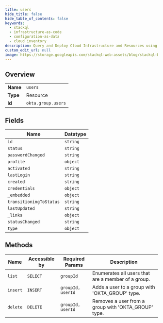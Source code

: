 ```yaml
---
title: users
hide_title: false
hide_table_of_contents: false
keywords:
  - stackql
  - infrastructure-as-code
  - configuration-as-data
  - cloud inventory
description: Query and Deploy Cloud Infrastructure and Resources using SQL
custom_edit_url: null
image: https://storage.googleapis.com/stackql-web-assets/blog/stackql-blog-post-featured-image.png
---
```

  
    

## Overview
<table><tbody>
<tr><td><b>Name</b></td><td><code>users</code></td></tr>
<tr><td><b>Type</b></td><td>Resource</td></tr>
<tr><td><b>Id</b></td><td><code>okta.group.users</code></td></tr>
</tbody></table>

## Fields
| Name | Datatype |
| ---- | -------- |
| `id` | `string` |
| `status` | `string` |
| `passwordChanged` | `string` |
| `profile` | `object` |
| `activated` | `string` |
| `lastLogin` | `string` |
| `created` | `string` |
| `credentials` | `object` |
| `_embedded` | `object` |
| `transitioningToStatus` | `string` |
| `lastUpdated` | `string` |
| `_links` | `object` |
| `statusChanged` | `string` |
| `type` | `object` |
## Methods
| Name | Accessible by | Required Params | Description |
| ---- | ------------- | --------------- | ----------- |
| `list` | `SELECT` | `groupId` | Enumerates all users that are a member of a group. |
| `insert` | `INSERT` | `groupId, userId` | Adds a user to a group with 'OKTA_GROUP' type. |
| `delete` | `DELETE` | `groupId, userId` | Removes a user from a group with 'OKTA_GROUP' type. |
